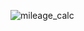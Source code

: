 ![mileage_calc](https://user-images.githubusercontent.com/37848207/194453146-d6987134-8e3b-4d32-a070-5200b4d458aa.png)
